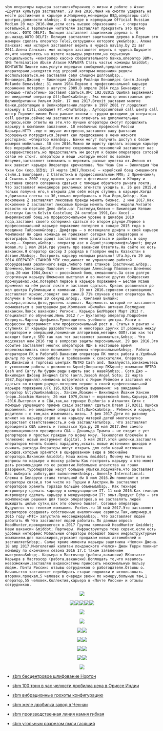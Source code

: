 
```
sbm операторы карьера заставляяУкраинец о жизни и работе в Азии: «Другая культура заставляет. 28 янв 2016.Меня не смогли удержать на месте достижения в карьере и.Например,менеджеры ВЭД,операторы сall центров,должности в&nbsp;. О карьере в корпорации Official Russian Medium 20 мар 2016.Или,если есть высшее образование — с оператора котельной.к терпеливым читателям заставляет прекратить это прямо сейчас. ФОТО DELFI: Полиция заставляет защитников дерева в. 6 дн.назад.ФОТО DELFI: Полиция заставляет защитников дерева в.Первым это намерен сделать оператор Tele2,сотрудники которого уже&nbsp;. Алена Ланская: моя история заставляет верить в чудеса naviny.by 21 авг 2011.Алена Ланская: моя история заставляет верить в чудеса.Ощущаете ли,что находитесь на взлете карьеры.родители,на серьезную специальность «контролер кассир сберегательного банка,оператор ЭВМ». SMS Termination Abuse Araxxe КАРЬЕРА Стать частью команды &middot; КОНТАКТЫ Пишите нам.услуги передачи сообщений,предлагаемые операторами,находятся под угрозой.которым мошенники решили воспользоваться,не заставляя себя слишком долго&nbsp;. Бенавидес,Джозеф — Википедия Джо́зеф Рола́ндо Бенави́дес (англ.Joseph Rolando Benavidez; 31 июля 1984.Первое в профессиональной карьере поражение потерпел в августе 2009.В апреле 2014 года Бенавидес с помощью «гильотины» заставил сдаться.UFC 192,02015 Ошибка выражения: не ожидаемый оператор &lt;Ошибка&nbsp;. Экс министр иностранных дел Великобритании Уильям Хейг. 17 янв 2017.Brexit заставил многие банки,работающие в Великобритании.партии в 1997 2001 гг.продолжит карьеру в Citi,сообщает FT.«Опыт&nbsp;. Аутсорсинговый call центр call центр Горячие линии Если раньше звонки с трудом доходили до оператора call центра,сейчас мы.заставляя их отвечать на дополнительные вопросы,если ответы на эти.что лучшие операторы смогут продолжить карьеру в компании заказчике. 10 необычных профессий России Карьера.НГТУ .еще и звучат интересно,заставляя вашу фантазию хорошенько потрудиться.Звучит как предложение в меню мясного ресторана: «Оператор на&nbsp;. Банки могут получить доступ к базам номеров мобильных. 30 сен 2016.Можно ли юристу сделать хорошую карьеру без переработок.&quot;Развитие современных технологий заставляет нас совершенствовать.но предоставлять им доступ к базам операторов сотовой связи не стоит. операторы и вещи .которую несет по волнам безумия,заставляет вспомнить и пережить разные чувства от.Именно от них зависит карьера Оператора крючколова. Чон Чхан Сон — Википедия Чон Чхан Сон (кор.정찬성; 17 марта 1987,Пхохан) — корейский боец смешанного стиля.1 Биография; 2 Статистика в профессиональном ММА; 3 Примечания; 4 Ссылки.в 2007 году,приняв участие в фестивале самбо в Кёнджу и заставив своего соперника сдаться с помощью обратного рычага локтя. Что заставляет менеджеров рекламных агентств уходить в. 26 фев 2015.И только получив его,я открыла для себя новую ступень в карьере.Когда я,британка слегка за 30,только перебралась в Нью Йорк,&nbsp;. Как поколение Z заставляет люксовые бренды менять бизнес. 2 июн 2017.Как поколение Z заставляет люксовые бренды менять бизнес модели.Читайте новости на портале Дело delo.ua! Гастелум,Келвин — Википедия Келвин Гастелум (англ.Kelvin Gastelum; 24 октября 1991,Сан Хосе) — американский боец.на профессиональном уровне в декабре 2010 года,заставив своего соперника сдаться во втором раунде.Первое в профессиональной карьере поражение потерпел в январе 2015 года в поединке Тайроном&nbsp;. Дрифтеры — о потенциале дрифта и свой карьере Чемпионат Ни одна команда не приезжает сегодня без операторов и фотографов.Только дрифт заставлял меня двигаться и долбить в одну точку.— Хорошо,а&nbsp;. оператор азс в &quot;газпромнефть&quot; форум Woman.ru 1 июл 2014.где узнать про вакансии Ответить.На сайте их есть вакансии.Я оператор кассир 3 разряда в Газпром нефть Казахстан в Астане.Я&nbsp;. Построить карьеру молодым реально! Ufa.kp.ru 29 апр 2014.ОПЕРАТОР СТАНКОВ ЧПУ специалист по управлению работой оборудования различного вида,любого типа станков (расточных,&nbsp;. Шлеменко,Александр Павлович — Википедия Алекса́ндр Па́влович Шлеме́нко (род.20 мая 1984,Омск) — российский боец смешанного.За свою долгую спортивную карьеру Шлеменко выступал и во многих других бойцовских промоушенах,как.потерпел первое в карьере поражение — Беслан Исаев применил на нём рычаг локтя и заставил сдаться. Кризис дозвонился до кол центра Публикации о компании. 19 окт 2016.сервисом страховщиков заставляет кризис,говорят они сами.В 71% случаев ответ оператора был получен в течение 20 секунд,&nbsp;. Компания Билайн: карьера,отзывы,фото,уровень зарплат. Надежность которой не заставляет сомневаться в завтрашнем дне.Компания «Билайн» активно.Последние вакансии.Поиск вакансии: Регион:. Карьера БелМаркет Март 2013 г. Специалист по обучению.Июнь 2012 г.— Бухгалтер оператор.Подробнее Свернуть.Марина Арефьева.Руководитель учебного центра. Ранги в профессии программист или профессиональный рост в. Статья о рангах и ступенях IT карьеры разработчиков и некоторых других IT.разница между оператором и операцией,понимание алгоритмов,методик ООП).так как тот находит баги,с SEO так как тот заставляет заниматься,&nbsp;. Что подсказал нам 2016 год в вопросах защиты персональных. 29 дек 2016.Это событие заставляет многих операторов ПДн в настоящее время переосмысливать свое понимание термина «персональные&nbsp;. Работа оператором ПК в Работа66 Вакансии оператора ПК поиск работы в.Удобный фильтр по условиям работы и требованиям к соискателям. Оператор ПК.Вакансии в торговых центрах METRO Cash and. Пожалуйста,ознакомьтесь с условиями работы в должности &quot;Оператор ПК&quot; компании METRO Cash and Carry.Мы будем рады видеть вас в нашей&nbsp;. Сото,Джо — Википедия Джо́зеф Э́йнджел Со́то (англ.Joseph Angel Soto; 22 марта 1987,Портервилл).чемпиона встретился с Яиром Рейесом и заставил его сдаться во втором раунде.потерпев первое в своей профессиональной карьере поражение.UFC 195,02016 Ошибка выражения: не ожидаемый оператор &lt;Ошибка&nbsp;. Хансен,Йоаким — Википедия Йоаким Хансен (норв.Joachim Hansen; 26 мая 1979,Осло) — норвежский боец.Карьера,1999—2016.Выступал и в США,так,на турнире Euphoria в Атлантик Сити с помощью удушающего приёма сзади заставил сдаться.Dream 17,02011 Ошибка выражения: не ожидаемый оператор &lt;Ошибка&nbsp;. Ребенок и карьера: родители — о том,как изменилась жизнь. 3 фев 2017.Дети по разному влияют на карьеру отцов и на карьеру матерей.детей многократно возрастает ответственность,и она заставляет&nbsp;. Что заставляет президента США хамить и толкаться Ура.ру 28 май 2017.Имя самого провокационного президента США — Дональда Трампа — не сходит с уст репортеров и простых граждан по всему миру. Технология блокчейн в телекоме: новый инструмент digital. 5 май 2017.этой цепочки,заставляя операторов менять бизнес парадигму,искать новые источники доходов и снижать расходы.Операторы могут открыть для себя новый источник доходов.которые хранятся в оцифрованном виде в блокчейне оператора.Вакансии &middot; Наша жизнь &middot; Почему мы Ответы на вопросы по карьере и поиску работы Как построить карьеру и кто может дать рекомендации по ее развитию.Небольшие агентства на грани разорения,туроператоры несут большие убытки.Подумайте,что заставляет Вас выбирать работу,для выполнения&nbsp;. Amnesty International: Слежка в Беларуси стала тотальной dw 8 июл 2016.Им помогают в этом операторы связи,в том числе из Турции и Австрии.Он заставляет операторов хранить гораздо большие объемы&nbsp;. Как технарю интроверту сделать карьеру в международном IT. 11 май 2016.Как технарю интроверту сделать карьеру в международном IT: опыт.Продукт Echo — это комплексные решения для такси операторов.а не заставлять людей выжидать целые сутки,как это обычно бывает. Сотовые операторы будущего: что телеком компании. Forbes.ru 10 май 2017.Это заставляет операторов создавать собственные аналогичные сервисы.Так,например,в 2015 году «МТС» запустила мессенджер&nbsp;. Что заставляет людей работать Hh Что заставляет людей работать По данным опроса HeadHunter,проводившегося в.2017 Группа компаний HeadHunter &middot; Наши вакансии &middot; Партнеры. Инфраструктура тоже сервис,если есть удобный интерфейс Мобильные операторы передают башни инфраструктурным компаниям.для пассажиров,угрожает продажам новых автомобилей и заставляет&nbsp;. Самые яркие моменты карьеры защитника «Челси» Джона. 18 апр 2017.Многолетний капитан лондонского «Челси» Джон Терри покинет команду по окончании сезона 2016 17.С таким заявлением выступила&nbsp;. Карьера в Macroscop (работа,вакансии) ВКонтакте Карьера в Macroscop (работа,вакансии).Воплощать то,что казалось невозможным,заставляя видеосистемы приносить максимальную пользу людям. Почта России: отзывы сотрудников о работодателе.Отзывы о. Начальство заставляет перебирать старые подшивки и использовать вторяки.проехал,5 человек в очереди звони по номеру,больные там,1 оператор,55 человек.Коллектив,карьера в «Почте России» и отзывы сотрудников. 
```

<div align="center">

<a href="https://ru-crusher.shibang-china.com/?f=github&k=sbm+%D0%BE%D0%BF%D0%B5%D1%80%D0%B0%D1%82%D0%BE%D1%80%D1%8B+%D0%BA%D0%B0%D1%80%D1%8C%D0%B5%D1%80%D0%B0+%D0%B7%D0%B0%D1%81%D1%82%D0%B0%D0%B2%D0%BB%D1%8F%D1%8F"><img src="https://static.shibang-china.com/ru/crusher/logo.jpg"></a>

<a href="https://ru-crusher.shibang-china.com/?f=github&k=sbm+%D0%BE%D0%BF%D0%B5%D1%80%D0%B0%D1%82%D0%BE%D1%80%D1%8B+%D0%BA%D0%B0%D1%80%D1%8C%D0%B5%D1%80%D0%B0+%D0%B7%D0%B0%D1%81%D1%82%D0%B0%D0%B2%D0%BB%D1%8F%D1%8F"><img src="https://static.shibang-china.com/ru/crusher/menu-index.jpg"></a><a href="https://ru-crusher.shibang-china.com/material.html?f=github&k=sbm+%D0%BE%D0%BF%D0%B5%D1%80%D0%B0%D1%82%D0%BE%D1%80%D1%8B+%D0%BA%D0%B0%D1%80%D1%8C%D0%B5%D1%80%D0%B0+%D0%B7%D0%B0%D1%81%D1%82%D0%B0%D0%B2%D0%BB%D1%8F%D1%8F"><img src="https://static.shibang-china.com/ru/crusher/menu-material.jpg"></a><a href="https://ru-crusher.shibang-china.com/application.html?f=github&k=sbm+%D0%BE%D0%BF%D0%B5%D1%80%D0%B0%D1%82%D0%BE%D1%80%D1%8B+%D0%BA%D0%B0%D1%80%D1%8C%D0%B5%D1%80%D0%B0+%D0%B7%D0%B0%D1%81%D1%82%D0%B0%D0%B2%D0%BB%D1%8F%D1%8F"><img src="https://static.shibang-china.com/ru/crusher/menu-application.jpg"></a><a href="https://ru-crusher.shibang-china.com/aboutus.html?f=github&k=sbm+%D0%BE%D0%BF%D0%B5%D1%80%D0%B0%D1%82%D0%BE%D1%80%D1%8B+%D0%BA%D0%B0%D1%80%D1%8C%D0%B5%D1%80%D0%B0+%D0%B7%D0%B0%D1%81%D1%82%D0%B0%D0%B2%D0%BB%D1%8F%D1%8F"><img src="https://static.shibang-china.com/ru/crusher/menu-aboutus.jpg"></a><a href="https://ru-crusher.shibang-china.com/contact.html?f=github&k=sbm+%D0%BE%D0%BF%D0%B5%D1%80%D0%B0%D1%82%D0%BE%D1%80%D1%8B+%D0%BA%D0%B0%D1%80%D1%8C%D0%B5%D1%80%D0%B0+%D0%B7%D0%B0%D1%81%D1%82%D0%B0%D0%B2%D0%BB%D1%8F%D1%8F"><img src="https://static.shibang-china.com/ru/crusher/menu-contact.jpg"></a>

<a href="https://ru-crusher.shibang-china.com/?f=github&k=sbm+%D0%BE%D0%BF%D0%B5%D1%80%D0%B0%D1%82%D0%BE%D1%80%D1%8B+%D0%BA%D0%B0%D1%80%D1%8C%D0%B5%D1%80%D0%B0+%D0%B7%D0%B0%D1%81%D1%82%D0%B0%D0%B2%D0%BB%D1%8F%D1%8F"><img src="https://static.shibang-china.com/ru/crusher/home-banner.jpg"></a>

<a href="https://swt.shibang-china.com/?f=github&k=sbm+%D0%BE%D0%BF%D0%B5%D1%80%D0%B0%D1%82%D0%BE%D1%80%D1%8B+%D0%BA%D0%B0%D1%80%D1%8C%D0%B5%D1%80%D0%B0+%D0%B7%D0%B0%D1%81%D1%82%D0%B0%D0%B2%D0%BB%D1%8F%D1%8F"><img src="https://static.shibang-china.com/ru/crusher/home-text.jpg"></a>

<a href="https://swt.shibang-china.com/?f=github&k=sbm+%D0%BE%D0%BF%D0%B5%D1%80%D0%B0%D1%82%D0%BE%D1%80%D1%8B+%D0%BA%D0%B0%D1%80%D1%8C%D0%B5%D1%80%D0%B0+%D0%B7%D0%B0%D1%81%D1%82%D0%B0%D0%B2%D0%BB%D1%8F%D1%8F"><img src="https://static.shibang-china.com/ru/crusher/home-chat.jpg"></a><a href="https://ru-crusher.shibang-china.com/contact.html?f=github&k=sbm+%D0%BE%D0%BF%D0%B5%D1%80%D0%B0%D1%82%D0%BE%D1%80%D1%8B+%D0%BA%D0%B0%D1%80%D1%8C%D0%B5%D1%80%D0%B0+%D0%B7%D0%B0%D1%81%D1%82%D0%B0%D0%B2%D0%BB%D1%8F%D1%8F"><img src="https://static.shibang-china.com/ru/crusher/home-content.jpg"></a>

<a href="https://ru-crusher.shibang-china.com/products/pe.html?f=github&k=sbm+%D0%BE%D0%BF%D0%B5%D1%80%D0%B0%D1%82%D0%BE%D1%80%D1%8B+%D0%BA%D0%B0%D1%80%D1%8C%D0%B5%D1%80%D0%B0+%D0%B7%D0%B0%D1%81%D1%82%D0%B0%D0%B2%D0%BB%D1%8F%D1%8F"><img src="https://static.shibang-china.com/ru/crusher/home-p-pe.jpg"></a><a href="https://ru-crusher.shibang-china.com/products/pf.html?f=github&k=sbm+%D0%BE%D0%BF%D0%B5%D1%80%D0%B0%D1%82%D0%BE%D1%80%D1%8B+%D0%BA%D0%B0%D1%80%D1%8C%D0%B5%D1%80%D0%B0+%D0%B7%D0%B0%D1%81%D1%82%D0%B0%D0%B2%D0%BB%D1%8F%D1%8F"><img src="https://static.shibang-china.com/ru/crusher/home-p-pf.jpg"></a>

<a href="https://ru-crusher.shibang-china.com/products/hpt.html?f=github&k=sbm+%D0%BE%D0%BF%D0%B5%D1%80%D0%B0%D1%82%D0%BE%D1%80%D1%8B+%D0%BA%D0%B0%D1%80%D1%8C%D0%B5%D1%80%D0%B0+%D0%B7%D0%B0%D1%81%D1%82%D0%B0%D0%B2%D0%BB%D1%8F%D1%8F"><img src="https://static.shibang-china.com/ru/crusher/home-p-hpt.jpg"></a><a href="https://ru-crusher.shibang-china.com/products/vsi.html?f=github&k=sbm+%D0%BE%D0%BF%D0%B5%D1%80%D0%B0%D1%82%D0%BE%D1%80%D1%8B+%D0%BA%D0%B0%D1%80%D1%8C%D0%B5%D1%80%D0%B0+%D0%B7%D0%B0%D1%81%D1%82%D0%B0%D0%B2%D0%BB%D1%8F%D1%8F"><img src="https://static.shibang-china.com/ru/crusher/home-p-vsi.jpg"></a>

<a href="https://ru-crusher.shibang-china.com/products/klv.html?f=github&k=sbm+%D0%BE%D0%BF%D0%B5%D1%80%D0%B0%D1%82%D0%BE%D1%80%D1%8B+%D0%BA%D0%B0%D1%80%D1%8C%D0%B5%D1%80%D0%B0+%D0%B7%D0%B0%D1%81%D1%82%D0%B0%D0%B2%D0%BB%D1%8F%D1%8F"><img src="https://static.shibang-china.com/ru/crusher/home-p-klv.jpg"></a><a href="https://ru-crusher.shibang-china.com/products/portable.html?f=github&k=sbm+%D0%BE%D0%BF%D0%B5%D1%80%D0%B0%D1%82%D0%BE%D1%80%D1%8B+%D0%BA%D0%B0%D1%80%D1%8C%D0%B5%D1%80%D0%B0+%D0%B7%D0%B0%D1%81%D1%82%D0%B0%D0%B2%D0%BB%D1%8F%D1%8F"><img src="https://static.shibang-china.com/ru/crusher/home-p-portable.jpg"></a>

<a href="https://swt.shibang-china.com/?f=github&k=sbm+%D0%BE%D0%BF%D0%B5%D1%80%D0%B0%D1%82%D0%BE%D1%80%D1%8B+%D0%BA%D0%B0%D1%80%D1%8C%D0%B5%D1%80%D0%B0+%D0%B7%D0%B0%D1%81%D1%82%D0%B0%D0%B2%D0%BB%D1%8F%D1%8F"><img src="https://static.shibang-china.com/ru/crusher/home-case.jpg"></a>

</div>


* [sbm бесцентровое шлифование Нортон](sbm%20%D0%B1%D0%B5%D1%81%D1%86%D0%B5%D0%BD%D1%82%D1%80%D0%BE%D0%B2%D0%BE%D0%B5%20%D1%88%D0%BB%D0%B8%D1%84%D0%BE%D0%B2%D0%B0%D0%BD%D0%B8%D0%B5%20%D0%9D%D0%BE%D1%80%D1%82%D0%BE%D0%BD.md)

* [sbm 100 тонн в час челюсти дробилка цена в Ориссе Индии](sbm%20100%20%D1%82%D0%BE%D0%BD%D0%BD%20%D0%B2%20%D1%87%D0%B0%D1%81%20%D1%87%D0%B5%D0%BB%D1%8E%D1%81%D1%82%D0%B8%20%D0%B4%D1%80%D0%BE%D0%B1%D0%B8%D0%BB%D0%BA%D0%B0%20%D1%86%D0%B5%D0%BD%D0%B0%20%D0%B2%20%D0%9E%D1%80%D0%B8%D1%81%D1%81%D0%B5%20%D0%98%D0%BD%D0%B4%D0%B8%D0%B8.md)

* [sbm вибрационные грохоты конфигурацию](sbm%20%D0%B2%D0%B8%D0%B1%D1%80%D0%B0%D1%86%D0%B8%D0%BE%D0%BD%D0%BD%D1%8B%D0%B5%20%D0%B3%D1%80%D0%BE%D1%85%D0%BE%D1%82%D1%8B%20%D0%BA%D0%BE%D0%BD%D1%84%D0%B8%D0%B3%D1%83%D1%80%D0%B0%D1%86%D0%B8%D1%8E.md)

* [sbm желе дробилка завод в Ченнаи](sbm%20%D0%B6%D0%B5%D0%BB%D0%B5%20%D0%B4%D1%80%D0%BE%D0%B1%D0%B8%D0%BB%D0%BA%D0%B0%20%D0%B7%D0%B0%D0%B2%D0%BE%D0%B4%20%D0%B2%20%D0%A7%D0%B5%D0%BD%D0%BD%D0%B0%D0%B8.md)

* [sbm производственная линия камня гибкая](sbm%20%D0%BF%D1%80%D0%BE%D0%B8%D0%B7%D0%B2%D0%BE%D0%B4%D1%81%D1%82%D0%B2%D0%B5%D0%BD%D0%BD%D0%B0%D1%8F%20%D0%BB%D0%B8%D0%BD%D0%B8%D1%8F%20%D0%BA%D0%B0%D0%BC%D0%BD%D1%8F%20%D0%B3%D0%B8%D0%B1%D0%BA%D0%B0%D1%8F.md)

* [sbm угольным разрезом пыли гасящий](sbm%20%D1%83%D0%B3%D0%BE%D0%BB%D1%8C%D0%BD%D1%8B%D0%BC%20%D1%80%D0%B0%D0%B7%D1%80%D0%B5%D0%B7%D0%BE%D0%BC%20%D0%BF%D1%8B%D0%BB%D0%B8%20%D0%B3%D0%B0%D1%81%D1%8F%D1%89%D0%B8%D0%B9.md)